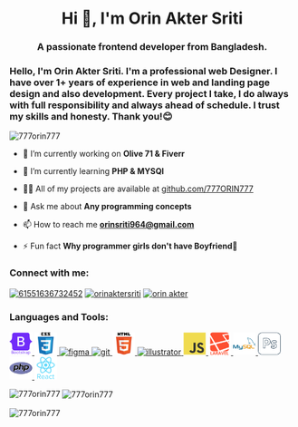 <h1 align="center">Hi 👋, I'm Orin Akter Sriti</h1>
<h3 align="center">A passionate frontend developer from Bangladesh.</h3>
<h3> Hello, I'm Orin Akter Sriti. I'm a professional web Designer. I have over 1+ years of experience in web and landing page design and also development. Every project I take, I do always with full responsibility and always ahead of schedule. I trust my skills and honesty. Thank you!😊 </h3>
<p align="left"> <img src="https://komarev.com/ghpvc/?username=777orin777&label=Profile%20views&color=0e75b6&style=flat" alt="777orin777" /> </p>

- 🔭 I’m currently working on **Olive 71 & Fiverr**

- 🌱 I’m currently learning **PHP & MYSQl**

- 👨‍💻 All of my projects are available at [github.com/777ORIN777](github.com/777ORIN777)

- 💬 Ask me about **Any programming concepts**

- 📫 How to reach me **orinsriti964@gmail.com**

- ⚡ Fun fact **Why programmer girls don't have Boyfriend🤔**

<h3 align="left">Connect with me:</h3>
<p align="left">
<a href="https://fb.com/61551636732452" target="blank"><img align="center" src="https://raw.githubusercontent.com/rahuldkjain/github-profile-readme-generator/master/src/images/icons/Social/facebook.svg" alt="61551636732452" height="30" width="40" /></a>
<a href="https://instagram.com/orinaktersriti" target="blank"><img align="center" src="https://raw.githubusercontent.com/rahuldkjain/github-profile-readme-generator/master/src/images/icons/Social/instagram.svg" alt="orinaktersriti" height="30" width="40" /></a>
<a href="https://www.youtube.com/c/orin akter" target="blank"><img align="center" src="https://raw.githubusercontent.com/rahuldkjain/github-profile-readme-generator/master/src/images/icons/Social/youtube.svg" alt="orin akter" height="30" width="40" /></a>
</p>

<h3 align="left">Languages and Tools:</h3>
<p align="left"> <a href="https://getbootstrap.com" target="_blank" rel="noreferrer"> <img src="https://raw.githubusercontent.com/devicons/devicon/master/icons/bootstrap/bootstrap-plain-wordmark.svg" alt="bootstrap" width="40" height="40"/> </a> <a href="https://www.w3schools.com/css/" target="_blank" rel="noreferrer"> <img src="https://raw.githubusercontent.com/devicons/devicon/master/icons/css3/css3-original-wordmark.svg" alt="css3" width="40" height="40"/> </a> <a href="https://www.figma.com/" target="_blank" rel="noreferrer"> <img src="https://www.vectorlogo.zone/logos/figma/figma-icon.svg" alt="figma" width="40" height="40"/> </a> <a href="https://git-scm.com/" target="_blank" rel="noreferrer"> <img src="https://www.vectorlogo.zone/logos/git-scm/git-scm-icon.svg" alt="git" width="40" height="40"/> </a> <a href="https://www.w3.org/html/" target="_blank" rel="noreferrer"> <img src="https://raw.githubusercontent.com/devicons/devicon/master/icons/html5/html5-original-wordmark.svg" alt="html5" width="40" height="40"/> </a> <a href="https://www.adobe.com/in/products/illustrator.html" target="_blank" rel="noreferrer"> <img src="https://www.vectorlogo.zone/logos/adobe_illustrator/adobe_illustrator-icon.svg" alt="illustrator" width="40" height="40"/> </a> <a href="https://developer.mozilla.org/en-US/docs/Web/JavaScript" target="_blank" rel="noreferrer"> <img src="https://raw.githubusercontent.com/devicons/devicon/master/icons/javascript/javascript-original.svg" alt="javascript" width="40" height="40"/> </a> <a href="https://laravel.com/" target="_blank" rel="noreferrer"> <img src="https://raw.githubusercontent.com/devicons/devicon/master/icons/laravel/laravel-plain-wordmark.svg" alt="laravel" width="40" height="40"/> </a> <a href="https://www.mysql.com/" target="_blank" rel="noreferrer"> <img src="https://raw.githubusercontent.com/devicons/devicon/master/icons/mysql/mysql-original-wordmark.svg" alt="mysql" width="40" height="40"/> </a> <a href="https://www.photoshop.com/en" target="_blank" rel="noreferrer"> <img src="https://raw.githubusercontent.com/devicons/devicon/master/icons/photoshop/photoshop-line.svg" alt="photoshop" width="40" height="40"/> </a> <a href="https://www.php.net" target="_blank" rel="noreferrer"> <img src="https://raw.githubusercontent.com/devicons/devicon/master/icons/php/php-original.svg" alt="php" width="40" height="40"/> </a> <a href="https://reactjs.org/" target="_blank" rel="noreferrer"> <img src="https://raw.githubusercontent.com/devicons/devicon/master/icons/react/react-original-wordmark.svg" alt="react" width="40" height="40"/> </a> </p>

<p><img align="left" src="https://github-readme-stats.vercel.app/api/top-langs?username=777orin777&show_icons=true&locale=en&layout=compact" alt="777orin777" /></p>

<p>&nbsp;<img align="center" src="https://github-readme-stats.vercel.app/api?username=777orin777&show_icons=true&locale=en" alt="777orin777" /></p>

<p><img align="center" src="https://github-readme-streak-stats.herokuapp.com/?user=777orin777&" alt="777orin777" /></p>
